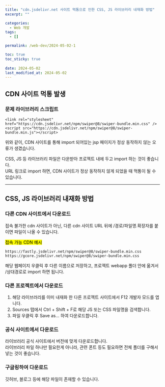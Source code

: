```yaml
---
title: "cdn.jsdelivr.net 사이트 먹통으로 인한 CSS, JS 라이브러리 내재화 방법"
excerpt: ""

categories:
  - Web 개발
tags:
  - []

permalink: /web-dev/2024-05-02-1

toc: true
toc_sticky: true
 
date: 2024-05-02
last_modified_at: 2024-05-02
---
```


## CDN 사이트 먹통 발생

### 문제 라이브러리 스크립트
```
<link rel="stylesheet" href="https://cdn.jsdelivr.net/npm/swiper@8/swiper-bundle.min.css" />
<script src="https://cdn.jsdelivr.net/npm/swiper@8/swiper-bundle.min.js"></script>
```
위와 같이, CDN 사이트를 통해 import 되어있는 jsp 페이지가 정상 동작하지 않는 오류가 생겼습니다.

CSS, JS 등 라이브러리 파일은 다운받아 프로젝트 내에 두고 import 하는 것이 좋습니다.  
URL 링크로 import 하면, CDN 사이트가 정상 동작하지 않게 되었을 때 먹통이 될 수 있습니다.

---

## CSS, JS 라이브러리 내재화 방법

### 다른 CDN 사이트에서 다운로드
접속 불가한 cdn 사이트가 아닌, 다른 cdn 사이트 URL 뒤에 /경로/파일명.확장자를 붙이면 파일이 나올 수 있습니다.

<mark>접속 가능 CDN 예시</mark>
```
https://fastly.jsdelivr.net/npm/swiper@8/swiper-bundle.min.css
https://gcore.jsdelivr.net/npm/swiper@8/swiper-bundle.min.css
```
해당 웹페이지 우클릭 후 다른 이름으로 저장하고, 프로젝트 webapp 폴더 안에 옮겨서 /상대경로로 import 하면 됩니다.

### 다른 프로젝트에서 다운로드
1. 해당 라이브러리를 이미 내재화 한 다른 프로젝트 사이트에서 F12 개발자 모드를 엽니다.
2. Sources 탭에서 Ctrl + Shift + F로 해당 JS 또는 CSS 파일명을 검색합니다.
3. 파일 우클릭 후 Save as... 하여 다운로드합니다.

### 공식 사이트에서 다운로드
라이브러리 공식 사이트에서 버전에 맞게 다운로드합니다.  
라이브러리 파일 하나만 필요한게 아니라, 관련 폰트 등도 필요하면 전체 폴더를 구해서 넣는 것이 좋습니다.

### 구글링하여 다운로드
깃허브, 블로그 등에 해당 파일이 존재할 수 있습니다.
